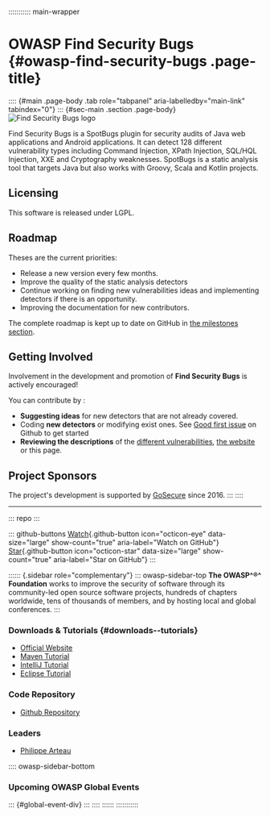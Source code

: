 ::::::::::: main-wrapper
# OWASP Find Security Bugs {#owasp-find-security-bugs .page-title}

:::: {#main .page-body .tab role="tabpanel" aria-labelledby="main-link" tabindex="0"}
::: {#sec-main .section .page-body}
![Find Security Bugs logo](assets/images/fsb.png)

Find Security Bugs is a SpotBugs plugin for security audits of Java web
applications and Android applications. It can detect 128 different
vulnerability types including Command Injection, XPath Injection,
SQL/HQL Injection, XXE and Cryptography weaknesses. SpotBugs is a static
analysis tool that targets Java but also works with Groovy, Scala and
Kotlin projects.

## Licensing

This software is released under LGPL.

## Roadmap

Theses are the current priorities:

- Release a new version every few months.
- Improve the quality of the static analysis detectors
- Continue working on finding new vulnerabilities ideas and implementing
  detectors if there is an opportunity.
- Improving the documentation for new contributors.

The complete roadmap is kept up to date on GitHub in [the milestones
section](https://github.com/find-sec-bugs/find-sec-bugs/milestones).

## Getting Involved

Involvement in the development and promotion of **Find Security Bugs**
is actively encouraged!

You can contribute by :

- **Suggesting ideas** for new detectors that are not already covered.
- Coding **new detectors** or modifying exist ones. See [Good first
  issue](https://github.com/find-sec-bugs/find-sec-bugs/issues?q=is%3Aopen+is%3Aissue+label%3A%22good+first+issue%22)
  on Github to get started
- **Reviewing the descriptions** of the [different
  vulnerabilities](https://find-sec-bugs.github.io/bugs.htm), [the
  website](https://find-sec-bugs.github.io/) or this page.

## Project Sponsors

The project's development is supported by
[GoSecure](https://www.gosecure.net/) since 2016.
:::
::::

------------------------------------------------------------------------

::: repo
:::

::: github-buttons
[Watch](https://github.com/find-sec-bugs/find-sec-bugs/subscription){.github-button
icon="octicon-eye" data-size="large" show-count="true"
aria-label="Watch on GitHub"}
[Star](https://github.com/find-sec-bugs/find-sec-bugs){.github-button
icon="octicon-star" data-size="large" show-count="true"
aria-label="Star on GitHub"}
:::

:::::: {.sidebar role="complementary"}
::: owasp-sidebar-top
**The OWASP^®^ Foundation** works to improve the security of software
through its community-led open source software projects, hundreds of
chapters worldwide, tens of thousands of members, and by hosting local
and global conferences.
:::

### Downloads & Tutorials {#downloads--tutorials}

- [Official Website](https://find-sec-bugs.github.io/)
- [Maven
  Tutorial](https://github.com/find-sec-bugs/find-sec-bugs/wiki/Maven-configuration)
- [IntelliJ
  Tutorial](https://github.com/find-sec-bugs/find-sec-bugs/wiki/IntelliJ-Tutorial)
- [Eclipse
  Tutorial](https://github.com/find-sec-bugs/find-sec-bugs/wiki/Eclipse-Tutorial)

### Code Repository

- [Github Repository](https://github.com/find-sec-bugs/find-sec-bugs/)

### Leaders

- [Philippe
  Arteau](../cdn-cgi/l/email-protection.html#86f6eeefeaeff6f6e3a8e7f4f2e3e7f3c6e1ebe7efeaa8e5e9eb)

:::: owasp-sidebar-bottom
### Upcoming OWASP Global Events

::: {#global-event-div}
:::
::::
::::::
:::::::::::
